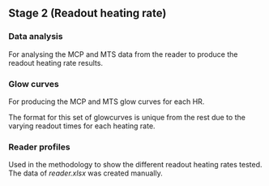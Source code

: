 ## Stage 2 (Readout heating rate)

### Data analysis

For analysing the MCP and MTS data from the reader to produce the readout heating rate results.

### Glow curves

For producing the MCP and MTS glow curves for each HR.

The format for this set of glowcurves is unique from the rest due to the varying readout times for each heating rate. 

### Reader profiles

Used in the methodology to show the different readout heating rates tested.
The data of _reader.xlsx_ was created manually.
